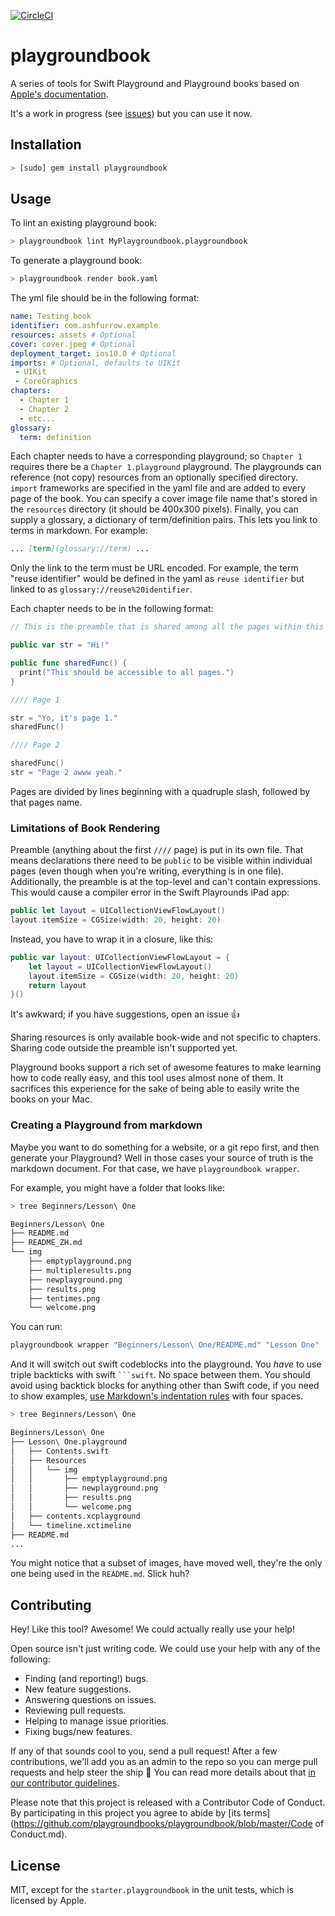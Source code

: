 [![CircleCI](https://circleci.com/gh/ashfurrow/playgroundbook.svg?style=svg)](https://circleci.com/gh/ashfurrow/playgroundbook)

# playgroundbook

A series of tools for Swift Playground and Playground books based on [Apple's documentation](https://developer.apple.com/library/prerelease/content/documentation/Xcode/Conceptual/swift_playgrounds_doc_format/index.html#//apple_ref/doc/uid/TP40017343-CH47-SW4). 

It's a work in progress (see [issues](https://github.com/ashfurrow/playground-book-lint/issues)) but you can use it now.

## Installation

```sh
> [sudo] gem install playgroundbook
```

## Usage

To lint an existing playground book:

```sh
> playgroundbook lint MyPlaygroundbook.playgroundbook
```

To generate a playground book:

```sh
> playgroundbook render book.yaml
```

The yml file should be in the following format:

```yaml
name: Testing book
identifier: com.ashfurrow.example
resources: assets # Optional
cover: cover.jpeg # Optional
deployment_target: ios10.0 # Optional
imports: # Optional, defaults to UIKit 
 - UIKit
 - CoreGraphics
chapters:
  - Chapter 1
  - Chapter 2
  - etc...
glossary:
  term: definition
```

Each chapter needs to have a corresponding playground; so `Chapter 1` requires there be a `Chapter 1.playground` playground. The playgrounds can reference (not copy) resources from an optionally specified directory. `import` frameworks are specified in the yaml file and are added to every page of the book. You can specify a cover image file name that's stored in the `resources` directory (it should be 400x300 pixels). Finally, you can supply a glossary, a dictionary of term/definition pairs. This lets you link to terms in markdown. For example:

```md
... [term](glossary://term) ...
```

Only the link to the term must be URL encoded. For example, the term "reuse identifier" would be defined in the yaml as `reuse identifier` but linked to as `glossary://reuse%20identifier`.  

Each chapter needs to be in the following format:

```swift
// This is the preamble that is shared among all the pages within this chapter.

public var str = "Hi!"

public func sharedFunc() {
  print("This should be accessible to all pages.")
}

//// Page 1

str = "Yo, it's page 1."
sharedFunc()

//// Page 2

sharedFunc()
str = "Page 2 awww yeah."
```

Pages are divided by lines beginning with a quadruple slash, followed by that pages name.

### Limitations of Book Rendering

Preamble (anything about the first `////` page) is put in its own file. That means declarations there need to be `public` to be visible within individual pages (even though when you're writing, everything is in one file). Additionally, the preamble is at the top-level and can't contain expressions. This would cause a compiler error in the Swift Playrounds iPad app:

```swift
public let layout = UICollectionViewFlowLayout()
layout.itemSize = CGSize(width: 20, height: 20)
```

Instead, you have to wrap it in a closure, like this:

```swift
public var layout: UICollectionViewFlowLayout = {
    let layout = UICollectionViewFlowLayout()
    layout.itemSize = CGSize(width: 20, height: 20)
    return layout
}()
```

It's awkward; if you have suggestions, open an issue :+1: 

Sharing resources is only available book-wide and not specific to chapters. Sharing code outside the preamble isn't supported yet.

Playground books support a rich set of awesome features to make learning how to code really easy, and this tool uses almost none of them. It sacrifices this experience for the sake of being able to easily write the books on your Mac.

### Creating a Playground from markdown

Maybe you want to do something for a website, or a git repo first, and then generate your Playground? Well in those cases your source of truth is the markdown document. For that case, we have `playgroundbook wrapper`.

For example, you might have a folder that looks like:

``` sh
> tree Beginners/Lesson\ One

Beginners/Lesson\ One
├── README.md
├── README_ZH.md
└── img
    ├── emptyplayground.png
    ├── multipleresults.png
    ├── newplayground.png
    ├── results.png
    ├── tentimes.png
    └── welcome.png
```

You can run:
```sh
playgroundbook wrapper "Beginners/Lesson\ One/README.md" "Lesson One"
```

And it will switch out swift codeblocks into the playground. You _have_ to use  triple backticks with swift <code>```swift</code>. No space between them. You should avoid using backtick blocks for anything other than Swift code, if you need to show examples, [use Markdown's indentation rules](https://guides.github.com/features/mastering-markdown/#GitHub-flavored-markdown) with four spaces.

```sh
> tree Beginners/Lesson\ One

Beginners/Lesson\ One
├── Lesson\ One.playground
│   ├── Contents.swift
│   ├── Resources
│   │   └── img
│   │       ├── emptyplayground.png
│   │       ├── newplayground.png
│   │       ├── results.png
│   │       └── welcome.png
│   ├── contents.xcplayground
│   └── timeline.xctimeline
├── README.md
...
```

You might notice that a subset of images, have moved well, they're the only one being used in the `README.md`. Slick huh?


Contributing
------------

Hey! Like this tool? Awesome! We could actually really use your help!

Open source isn't just writing code. We could use your help with any of the
following:

- Finding (and reporting!) bugs.
- New feature suggestions.
- Answering questions on issues.
- Reviewing pull requests.
- Helping to manage issue priorities.
- Fixing bugs/new features.

If any of that sounds cool to you, send a pull request! After a few
contributions, we'll add you as an admin to the repo so you can merge pull
requests and help steer the ship :ship: You can read more details about that [in our contributor guidelines](https://github.com/playgroundbooks/playgroundbook/blob/master/Community.md).

Please note that this project is released with a Contributor Code of Conduct. By participating in this project you agree to abide by [its terms](https://github.com/playgroundbooks/playgroundbook/blob/master/Code of Conduct.md).

## License

MIT, except for the `starter.playgroundbook` in the unit tests, which is licensed by Apple.
